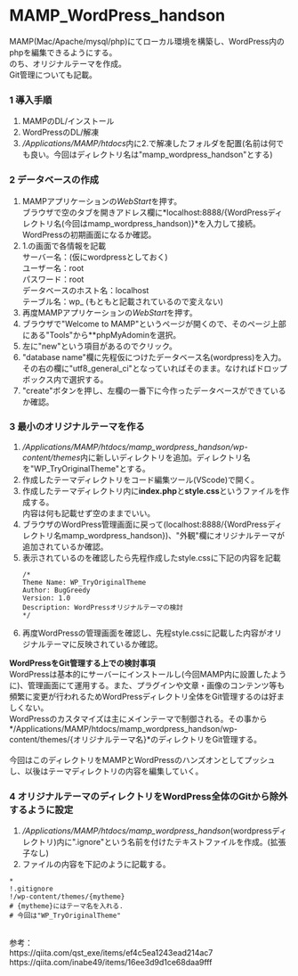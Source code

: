 # MAMP_WordPress_handson
MAMP(Mac/Apache/mysql/php)にてローカル環境を構築し、WordPress内のphpを編集できるようにする。</br>
のち、オリジナルテーマを作成。</br>
Git管理についても記載。</br>

### 1 導入手順
1. MAMPのDL/インストール
2. WordPressのDL/解凍
3. */Applications/MAMP/htdocs*内に2.で解凍したフォルダを配置(名前は何でも良い。今回はディレクトリ名は"mamp_wordpress_handson"とする)</br>

### 2 データベースの作成
1. MAMPアプリケーションの*WebStart*を押す。</br>
   ブラウザで空のタブを開きアドレス欄に*localhost:8888/{WordPressディレクトリ名(今回はmamp_wordpress_handson)}*を入力して接続。WordPressの初期画面になるか確認。</br>
2. 1.の画面で各情報を記載</br>
   サーバー名：(仮にwordpressとしておく)</br>
   ユーザー名：root</br>
   パスワード：root</br>
   データベースのホスト名：localhost</br>
   テーブル名：wp_ (もともと記載されているので変えない)</br>
3. 再度MAMPアプリケーションの*WebStart*を押す。
4. ブラウザで"Welcome to MAMP"というページが開くので、そのページ上部にある"Tools"から**phpMyAdominを選択。
5. 左に"new"という項目があるのでクリック。
6. "database name"欄に先程仮につけたデータベース名(wordpress)を入力。</br>
   その右の欄に"utf8_general_ci"となっていればそのまま。なければドロップボックス内で選択する。
7. "create"ボタンを押し、左欄の一番下に今作ったデータベースができているか確認。

### 3 最小のオリジナルテーマを作る
1. */Applications/MAMP/htdocs/mamp_wordpress_handson/wp-content/themes*内に新しいディレクトリを追加。ディレクトリ名を"WP_TryOriginalTheme"とする。
2. 作成したテーマディレクトリをコード編集ツール(VScode)で開く。
3. 作成したテーマディレクトリ内に**index.php**と**style.css**というファイルを作成する。</br>
   内容は何も記載せず空のままでいい。
4. ブラウザのWordPress管理画面に戻って(localhost:8888/{WordPressディレクトリ名mamp_wordpress_handson})、"外観"欄にオリジナルテーマが追加されているか確認。
5. 表示されているのを確認したら先程作成したstyle.cssに下記の内容を記載</br>
   ```
   /*
   Theme Name: WP_TryOriginalTheme
   Author: BugGreedy
   Version: 1.0
   Description: WordPressオリジナルテーマの検討
   */
   ```
6. 再度WordPressの管理画面を確認し、先程style.cssに記載した内容がオリジナルテーマに反映されているか確認。</br>

**WordPressをGit管理する上での検討事項**</br>
WordPressは基本的にサーバーにインストールし(今回MAMP内に設置したように)、管理画面にて運用する。また、プラグインや文章・画像のコンテンツ等も頻繁に変更が行われるためWordPressディレクトリ全体をGit管理するのは好ましくない。</br>
WordPressのカスタマイズは主にメインテーマで制御される。その事から*/Applications/MAMP/htdocs/mamp_wordpress_handson/wp-content/themes/{オリジナルテーマ名}*のディレクトリをGit管理する。</br>
</br>
今回はこのディレクトリをMAMPとWordPressのハンズオンとしてプッシュし、以後はテーマディレクトリの内容を編集していく。</br>

### 4 オリジナルテーマのディレクトリをWordPress全体のGitから除外するように設定
1. */Applications/MAMP/htdocs/mamp_wordpress_handson*(wordpressディレクトリ)内に".ignore"という名前を付けたテキストファイルを作成。(拡張子なし)
2. ファイルの内容を下記のように記載する。
```
*
!.gitignore
!/wp-content/themes/{mytheme} 
# {mytheme}にはテーマ名を入れる.
# 今回は"WP_TryOriginalTheme"
```
</br>
参考：</br>
https://qiita.com/qst_exe/items/ef4c5ea1243ead214ac7</br>
https://qiita.com/inabe49/items/16ee3d9d1ce68daa9fff</br>
